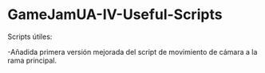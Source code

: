 GameJamUA-IV-Useful-Scripts
===========================

Scripts útiles:

-Añadida primera versión mejorada del script de movimiento de cámara a la rama principal.

